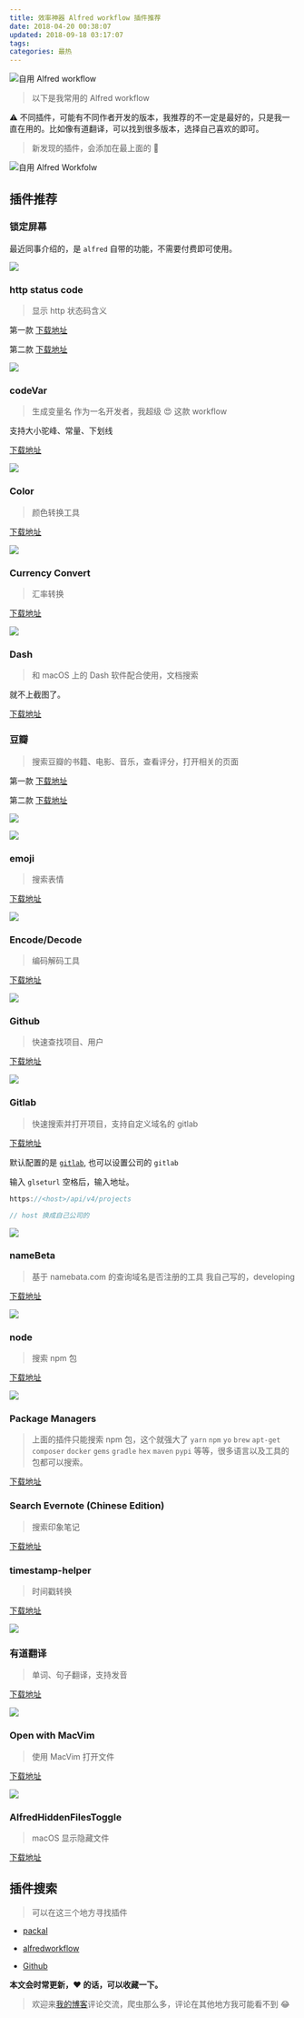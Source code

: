 ```yaml
---
title: 效率神器 Alfred workflow 插件推荐
date: 2018-04-20 00:38:07
updated: 2018-09-18 03:17:07
tags:
categories: 最热
---
```


![自用 Alfred workflow](https://hufangyun.com/how-alfred-app-can-make-you-a-more-efficient-and-productive-designer-header.png)


> 以下是我常用的 Alfred workflow

⚠️ 不同插件，可能有不同作者开发的版本，我推荐的不一定是最好的，只是我一直在用的。比如像有道翻译，可以找到很多版本，选择自己喜欢的即可。

> 新发现的插件，会添加在最上面的 🎉

![自用 Alfred Workfolw](/media/15341011707210.jpg)

## 插件推荐

### 锁定屏幕

最近同事介绍的，是 `alfred` 自带的功能，不需要付费即可使用。

![](/media/15372303969008.jpg)

### http status code
> 显示 http 状态码含义

第一款 [下载地址](https://github.com/JoelQ/alfred-http)

第二款 [下载地址](https://github.com/Dreamseer/alfred-http)

![](/media/15341014324735.jpg)

### codeVar
> 生成变量名
> 作为一名开发者，我超级 😍 这款 workflow

支持大小驼峰、常量、下划线

[下载地址](https://github.com/xudaolong/CodeVar)

![](/media/%E5%B1%8F%E5%B9%95%E5%BF%AB%E7%85%A7%202018-08-12%2007.17.44-1.png)

### Color

> 颜色转换工具

[下载地址](https://github.com/TylerEich/Alfred-Extras/releases)

![](/media/15337852226758.jpg)

### Currency Convert

> 汇率转换

[下载地址](https://github.com/jin5354/alfred3-workflow-CurrencyConvert)

![](/media/15337856430111.jpg)

### Dash
> 和 macOS 上的 Dash 软件配合使用，文档搜索

就不上截图了。

[下载地址](https://github.com/Kapeli/Dash-Alfred-Workflow)

### 豆瓣
> 搜索豆瓣的书籍、电影、音乐，查看评分，打开相关的页面

第一款 [下载地址](https://lucifr.com/2013/03/14/douban-workflow-for-alfred-v2/)

第二款 [下载地址](https://github.com/xinhangliu/alfred-workflow/tree/master/douban-search)

![](/media/15337859922509.jpg)

![](/media/15337860882287.jpg)

### emoji
> 搜索表情

[下载地址](https://github.com/carlosgaldino/alfred-emoji-workflow)

![](/media/15337861157004.jpg)

### Encode/Decode
> 编码解码工具

[下载地址](https://github.com/willfarrell/alfred-encode-decode-workflow)

![](/media/15337861516186.jpg)

### Github
> 快速查找项目、用户

[下载地址](https://github.com/gharlan/alfred-github-workflow)

![](/media/15337861789590.jpg)

### Gitlab 
> 快速搜索并打开项目，支持自定义域名的 gitlab

[下载地址](https://github.com/lukewaite/alfred-gitlab)

默认配置的是 [`gitlab`](https://gitlab.com/explore), 也可以设置公司的 `gitlab`

输入 `glseturl` 空格后，输入地址。

```js
https://<host>/api/v4/projects

// host 换成自己公司的
```

![](/media/15337862001223.jpg)

### nameBeta
> 基于 namebata.com 的查询域名是否注册的工具
> 我自己写的，developing

[下载地址](https://github.com/Youthink/alfred-namebeta-workflow)

![](/media/15337863105796.jpg)

### node
> 搜索 npm 包

[下载地址](https://github.com/onvno/alfred-package-workflow)

![](/media/15337863366932.jpg)

### Package Managers
> 上面的插件只能搜索 npm 包，这个就强大了 `yarn` `npm` `yo` `brew` `apt-get` `composer` `docker` `gems` `gradle` `hex` `maven` `pypi` 等等，很多语言以及工具的包都可以搜索。

[下载地址](https://github.com/willfarrell/alfred-pkgman-workflow)

### Search Evernote (Chinese Edition)
> 搜索印象笔记

[下载地址](https://github.com/patricorgi/alfred-evernote)

### timestamp-helper
> 时间戳转换

[下载地址](http://www.packal.org/workflow/timestamp)

![](/media/15337864577397.jpg)

### 有道翻译
> 单词、句子翻译，支持发音

[下载地址](https://github.com/liszd/whyliam.workflows.youdao)

![](/media/15337864884566.jpg)

### Open with MacVim
> 使用 MacVim 打开文件

[下载地址](https://github.com/franzheidl/alfred-workflows/tree/master/open-with-macvim)

![](/media/15337915543416.jpg)


### AlfredHiddenFilesToggle
> macOS 显示隐藏文件

[下载地址](https://github.com/logic1988/AlfredHiddenFilesToggle)

## 插件搜索
> 可以在这三个地方寻找插件

- [packal](http://www.packal.org/)

- [alfredworkflow](http://www.alfredworkflow.com/)

- [Github](https://github.com)

**本文会时常更新，❤️ 的话，可以收藏一下。**

> 欢迎来[我的博客](https://hufangyun.com)评论交流，爬虫那么多，评论在其他地方我可能看不到 😂
